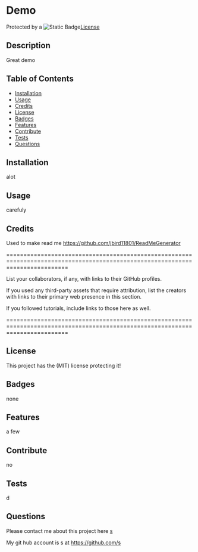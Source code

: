 # Demo

Protected by a ![Static Badge](https://img.shields.io/badge/MIT-b06402)[License](#license)

## Description

Great demo

## Table of Contents

- [Installation](#installation)
- [Usage](#usage)
- [Credits](#credits)
- [License](#license)
- [Badges](#Badges)
- [Features](#Features)
- [Contribute](#Contribute)
- [Tests](#Tests)
- [Questions](#Questions)

## Installation

alot

## Usage

carefuly

## Credits

Used to make read me https://github.com/jbird11801/ReadMeGenerator

==============================================================================================================================

List your collaborators, if any, with links to their GitHub profiles.
            
If you used any third-party assets that require attribution, list the creators with links to their primary web presence in this section.
            
If you followed tutorials, include links to those here as well.

==============================================================================================================================

## License

This project has the (MIT) license protecting it!

## Badges

none

## Features

a few

## Contribute

no

## Tests

d

## Questions

Please contact me about this project here [s](mailto:s)
            
My git hub account is s at https://github.com/s